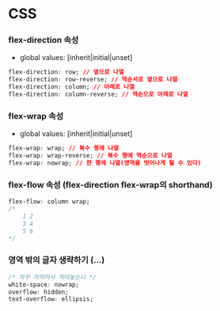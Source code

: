 # CSS

### flex-direction 속성
* global values: [inherit|initial|unset]
```css
flex-direction: row; // 옆으로 나열
flex-direction: row-reverse; // 역순서로 옆으로 나열
flex-direction: column; // 아래로 나열
flex-direction: column-reverse; // 역순으로 아래로 나열
```

### flex-wrap 속성
* global values: [inherit|initial|unset]
```css
flex-wrap: wrap; // 복수 행에 나열
flex-wrap: wrap-reverse; // 복수 행에 역순으로 나열
flex-wrap: nowrap; // 한 행에 나열(영역을 벗어나게 될 수 있다)
```

### flex-flow 속성 (flex-direction flex-wrap의 shorthand)<br>
```css
flex-flow: column wrap;
/*
    1 2
    3 4
    5 6
*/
```

### 영역 밖의 글자 생략하기 (...)
```css
/* 자꾸 까먹어서 적어놓는다 */
white-space: nowrap;
overflow: hidden;
text-overflow: ellipsis;
```